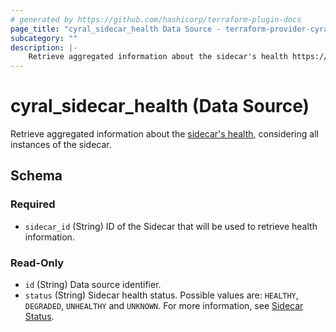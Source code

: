 ```yaml
---
# generated by https://github.com/hashicorp/terraform-plugin-docs
page_title: "cyral_sidecar_health Data Source - terraform-provider-cyral"
subcategory: ""
description: |-
    Retrieve aggregated information about the sidecar's health https://cyral.com/docs/sidecars/sidecar-manage/#check-sidecar-cluster-status, considering all instances of the sidecar.
---
```


# cyral_sidecar_health (Data Source)

Retrieve aggregated information about the [sidecar's health](https://cyral.com/docs/sidecars/sidecar-manage/#check-sidecar-cluster-status), considering all instances of the sidecar.

<!-- schema generated by tfplugindocs -->

## Schema

### Required

-   `sidecar_id` (String) ID of the Sidecar that will be used to retrieve health information.

### Read-Only

-   `id` (String) Data source identifier.
-   `status` (String) Sidecar health status. Possible values are: `HEALTHY`, `DEGRADED`, `UNHEALTHY` and `UNKNOWN`. For more information, see [Sidecar Status](https://cyral.com/docs/sidecars/sidecar-manage/#check-sidecar-cluster-status).
